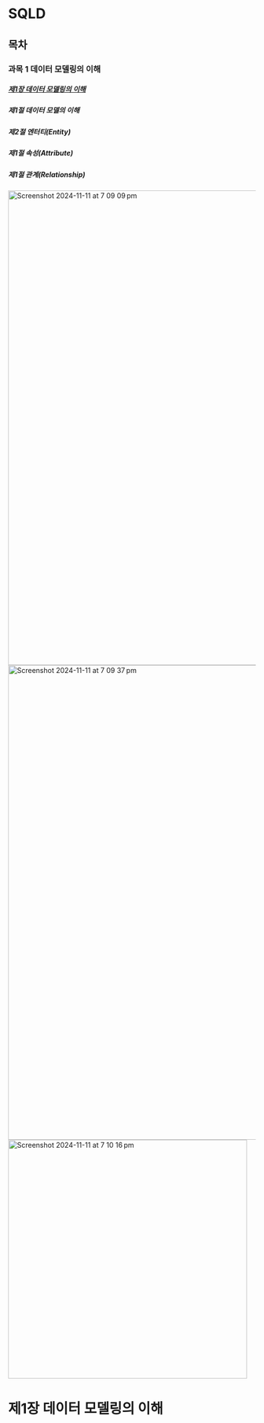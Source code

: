 # SQLD


## 목차
### 과목 1 데이터 모델링의 이해 
##### [제1장 데이터 모델링의 이해](#-제1장-데이터-모델링의-이해)
##### 제1절 데이터 모델의 이해 
##### 제2절 엔터티(Entity)
##### 제1절 속성(Attribute) 
##### 제1절 관계(Relationship) 

<img width="966" alt="Screenshot 2024-11-11 at 7 09 09 pm" src="https://github.com/user-attachments/assets/ee8e7f0f-4cd1-4110-9875-b805b36e0851">
<img width="966" alt="Screenshot 2024-11-11 at 7 09 37 pm" src="https://github.com/user-attachments/assets/29432faf-6761-4651-a598-430aa9b017bd">
<img width="486" alt="Screenshot 2024-11-11 at 7 10 16 pm" src="https://github.com/user-attachments/assets/71b9626e-c400-44f8-869c-20ae8b643ac0">


# 제1장 데이터 모델링의 이해

